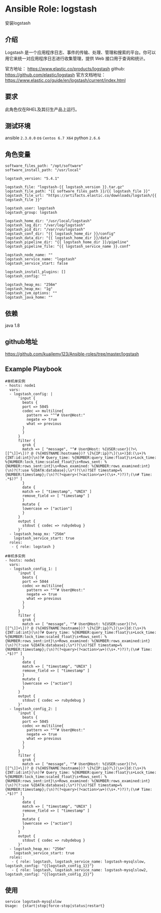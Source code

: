 # Ansible Role: logstash

安装logstash

## 介绍
Logstash 是一个应用程序日志、事件的传输、处理、管理和搜索的平台。你可以用它来统一对应用程序日志进行收集管理，提供 Web 接口用于查询和统计。

官方地址： https://www.elastic.co/products/logstash
github: https://github.com/elastic/logstash
官方文档地址：https://www.elastic.co/guide/en/logstash/current/index.html

## 要求

此角色仅在RHEL及其衍生产品上运行。

## 测试环境

ansible `2.3.0.0`
os `Centos 6.7 X64`
python `2.6.6`

## 角色变量
    software_files_path: "/opt/software"
    software_install_path: "/usr/local"

    logstash_version: "5.4.1"

    logstash_file: "logstash-{{ logstash_version }}.tar.gz"
    logstash_file_path: "{{ software_files_path }}/{{ logstash_file }}"
    logstash_file_url: "https://artifacts.elastic.co/downloads/logstash/{{ logstash_file }}"

    logstash_user: logstash
    logstash_group: logstash

    logstash_home_dir: "/usr/local/logstash"
    logstash_log_dir: "/var/log/logstash"
    logstash_pid_dir: "/var/run/logstash"
    logstash_conf_dir: "{{ logstash_home_dir }}/config"
    logstash_data_dir: "{{ logstash_home_dir }}/data"
    logstash_pipeline_dir: "{{ logstash_home_dir }}/pipeline"
    logstash_pipeline_file: "{{ logstash_service_name }}.conf"

    logstash_node_name: ""
    logstash_service_name: "logstash"
    logstash_service_start: false

    logstash_install_plugins: []
    logstash_config: ""

    logstash_heap_ms: "256m"
    logstash_heap_mx: "1g"
    logstash_jvm_options: ""
    logstash_java_home: ""

## 依赖

java 1.8

## github地址
https://github.com/kuailemy123/Ansible-roles/tree/master/logstash

## Example Playbook

    #单机单实例
    - hosts: node1
      vars:
      - logstash_config: |
          'input {
            beats {
            port => 5045
            codec => multiline{
              pattern => "^^# User@Host:"
              negate => true
              what => previous
            }
            }
          }
          filter {
            grok {
            match => [ "message", "^# User@Host: %{USER:user}(?>\[[^\]]+\])? @ (%{HOSTNAME:hostname})? \[%{IP:ip}?\](\s+)Id:(\s+)%{INT:id:int}(\n)?# Query_time: %{NUMBER:query_time:float}\s+Lock_time: %{NUMBER:lock_time:scaled_float}\s+Rows_sent: %{NUMBER:rows_sent:int}\s+Rows_examined: %{NUMBER:rows_examined:int}(\n)?(?:use %{DATA:database};\s*)?(\n)?SET timestamp=%{NUMBER:timestamp};(\n)?(?<query>(?<action>\w+)(\s+.*)?)?;(\n# Time: .*$)?" ]
            }
            date {
            match => [ "timestamp", "UNIX" ]
            remove_field => [ "timestamp" ]
            }
            mutate {
            lowercase => ["action"]
            }
          }
          output {
            stdout { codec => rubydebug }
          }'
      - logstash_heap_mx: "256m"
        logstash_service_start: true
      roles:
       - { role: logstash }
   
    #单机多实例
    - hosts: node1
      vars:
      - logstash_config_1: |
          'input {
            beats {
            port => 5044
            codec => multiline{
              pattern => "^^# User@Host:"
              negate => true
              what => previous
            }
            }
          }
          filter {
            grok {
            match => [ "message", "^# User@Host: %{USER:user}(?>\[[^\]]+\])? @ (%{HOSTNAME:hostname})? \[%{IP:ip}?\](\s+)Id:(\s+)%{INT:id:int}(\n)?# Query_time: %{NUMBER:query_time:float}\s+Lock_time: %{NUMBER:lock_time:scaled_float}\s+Rows_sent: %{NUMBER:rows_sent:int}\s+Rows_examined: %{NUMBER:rows_examined:int}(\n)?(?:use %{DATA:database};\s*)?(\n)?SET timestamp=%{NUMBER:timestamp};(\n)?(?<query>(?<action>\w+)(\s+.*)?)?;(\n# Time: .*$)?" ]
            }
            date {
            match => [ "timestamp", "UNIX" ]
            remove_field => [ "timestamp" ]
            }
            mutate {
            lowercase => ["action"]
            }
          }
          output {
            stdout { codec => rubydebug }
          }'
      - logstash_config_2: |
          'input {
            beats {
            port => 5045
            codec => multiline{
              pattern => "^^# User@Host:"
              negate => true
              what => previous
            }
            }
          }
          filter {
            grok {
            match => [ "message", "^# User@Host: %{USER:user}(?>\[[^\]]+\])? @ (%{HOSTNAME:hostname})? \[%{IP:ip}?\](\s+)Id:(\s+)%{INT:id:int}(\n)?# Query_time: %{NUMBER:query_time:float}\s+Lock_time: %{NUMBER:lock_time:scaled_float}\s+Rows_sent: %{NUMBER:rows_sent:int}\s+Rows_examined: %{NUMBER:rows_examined:int}(\n)?(?:use %{DATA:database};\s*)?(\n)?SET timestamp=%{NUMBER:timestamp};(\n)?(?<query>(?<action>\w+)(\s+.*)?)?;(\n# Time: .*$)?" ]
            }
            date {
            match => [ "timestamp", "UNIX" ]
            remove_field => [ "timestamp" ]
            }
            mutate {
            lowercase => ["action"]
            }
          }
          output {
            stdout { codec => rubydebug }
          }'
      - logstash_heap_mx: "256m"
        logstash_service_start: true
      roles:
       - { role: logstash, logstash_service_name: logstash-mysqlslow, logstash_config: "{{logstash_config_1}}"}
       - { role: logstash, logstash_service_name: logstash-mysqlslow2, logstash_config: "{{logstash_config_2}}"}

## 使用

```
service logstash-mysqlslow
Usage:  {start|stop|force-stop|status|restart}
```
